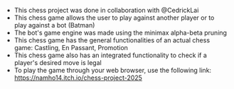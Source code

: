- This chess project was done in collaboration with @CedrickLai
- This chess game allows the user to play against another player or to play against a bot (Batman)
- The bot's game engine was made using the minimax alpha-beta pruning
- This chess game has the general functionalities of an actual chess game: Castling, En Passant, Promotion
- This chess game also has an integrated functionality to check if a player's desired move is legal
- To play the game through your web browser, use the following link: https://namho14.itch.io/chess-project-2025

